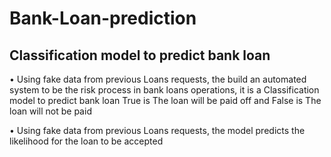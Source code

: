 # Bank-Loan-prediction 
## Classification model to predict bank loan

• Using  fake data from previous Loans requests, the 
 build an automated system to be
the risk process in bank loans operations, it is a
Classification model to predict bank loan True is
The loan will be paid off and False is The loan
will not be paid

• Using  fake data from previous Loans requests, the 
model predicts the likelihood for the loan to be 
accepted
